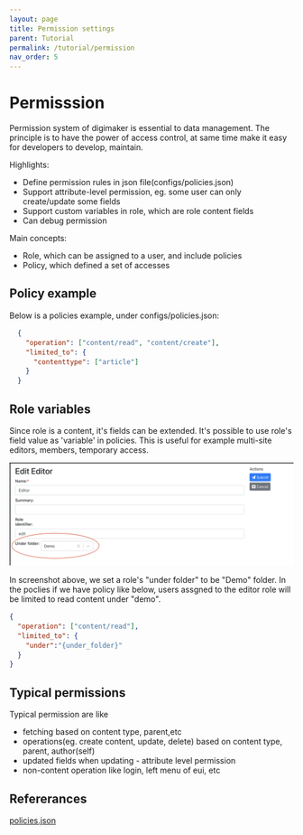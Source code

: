 ```yaml
---
layout: page
title: Permission settings
parent: Tutorial
permalink: /tutorial/permission
nav_order: 5
---
```


# Permisssion
Permission system of digimaker is essential to data management. The principle is to have the power of access control, at same time make it easy for developers to develop, maintain.

Highlights:
- Define permission rules in json file(configs/policies.json)
- Support attribute-level permission, eg. some user can only create/update some fields
- Support custom variables in role, which are role content fields
- Can debug permission

Main concepts:
- Role, which can be assigned to a user, and include policies
- Policy, which defined a set of accesses


## Policy example
Below is a policies example, under configs/policies.json:
```json
  {
    "operation": ["content/read", "content/create"],
    "limited_to": {
      "contenttype": ["article"]
    }
  }
```

## Role variables
Since role is a content, it's fields can be extended. It's possible to use role's field value as 'variable' in policies. This is useful for example multi-site editors, members, temporary access.

<img src="../assets/images/role_edit.png" width="700px" />

In screenshot above, we set a role's "under folder" to be "Demo" folder. In the poclies if we have policy like below, users assgned to the editor role will be limited to read content under "demo". 
```json
{
  "operation": ["content/read"],
  "limited_to": {
    "under":"{under_folder}"
  }
}
```

## Typical permissions
Typical permission are like
 - fetching  based on content type, parent,etc
 - operations(eg. create content, update, delete) based on content type, parent, author(self)
 - updated fields when updating - attribute level permission
 - non-content operation like login, left menu of eui, etc


## Refererances
 [policies.json](https://digimaker.org/doc/references/policies)
